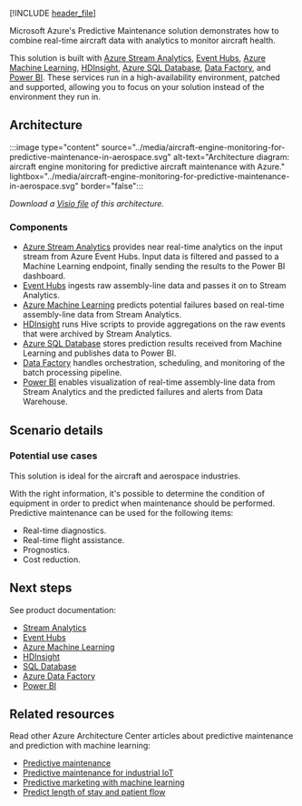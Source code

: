 [!INCLUDE [header_file](../../../includes/sol-idea-header.md)]

Microsoft Azure's Predictive Maintenance solution demonstrates how to combine real-time aircraft data with analytics to monitor aircraft health.

This solution is built with [Azure Stream Analytics](https://azure.microsoft.com/services/stream-analytics), [Event Hubs](https://azure.microsoft.com/services/event-hubs), [Azure Machine Learning](https://azure.microsoft.com/services/machine-learning), [HDInsight](https://azure.microsoft.com/services/hdinsight), [Azure SQL Database](https://azure.microsoft.com/services/sql-database), [Data Factory](https://azure.microsoft.com/services/data-factory), and [Power BI](https://powerbi.microsoft.com). These services run in a high-availability environment, patched and supported, allowing you to focus on your solution instead of the environment they run in.

## Architecture

:::image type="content" source="../media/aircraft-engine-monitoring-for-predictive-maintenance-in-aerospace.svg" alt-text="Architecture diagram: aircraft engine monitoring for predictive aircraft maintenance with Azure." lightbox="../media/aircraft-engine-monitoring-for-predictive-maintenance-in-aerospace.svg" border="false":::

*Download a [Visio file](https://arch-center.azureedge.net/aircraft-engine-monitoring-for-predictive-maintenance.vsdx) of this architecture.*

### Components

* [Azure Stream Analytics](https://azure.microsoft.com/services/stream-analytics) provides near real-time analytics on the input stream from Azure Event Hubs. Input data is filtered and passed to a Machine Learning endpoint, finally sending the results to the Power BI dashboard.
* [Event Hubs](https://azure.microsoft.com/services/event-hubs) ingests raw assembly-line data and passes it on to Stream Analytics.
* [Azure Machine Learning](https://azure.microsoft.com/services/machine-learning) predicts potential failures based on real-time assembly-line data from Stream Analytics.
* [HDInsight](https://azure.microsoft.com/services/hdinsight) runs Hive scripts to provide aggregations on the raw events that were archived by Stream Analytics.
* [Azure SQL Database](https://azure.microsoft.com/services/sql-database) stores prediction results received from Machine Learning and publishes data to Power BI.
* [Data Factory](https://azure.microsoft.com/services/data-factory) handles orchestration, scheduling, and monitoring of the batch processing pipeline.
* [Power BI](https://powerbi.microsoft.com) enables visualization of real-time assembly-line data from Stream Analytics and the predicted failures and alerts from Data Warehouse.

## Scenario details

### Potential use cases

This solution is ideal for the aircraft and aerospace industries.

With the right information, it's possible to determine the condition of equipment in order to predict when maintenance should be performed. Predictive maintenance can be used for the following items:

* Real-time diagnostics.
* Real-time flight assistance.
* Prognostics.
* Cost reduction.

## Next steps

See product documentation:

* [Stream Analytics](/azure/stream-analytics/stream-analytics-introduction)
* [Event Hubs](/azure/event-hubs/event-hubs-what-is-event-hubs)
* [Azure Machine Learning](/azure/machine-learning/overview-what-is-azure-ml)
* [HDInsight](/azure/hdinsight)
* [SQL Database](/azure/sql-database)
* [Azure Data Factory](/azure/data-factory/data-factory-introduction)
* [Power BI](https://powerbi.microsoft.com/documentation/powerbi-landing-page)

## Related resources

Read other Azure Architecture Center articles about predictive maintenance and prediction with machine learning:

* [Predictive maintenance](./predictive-maintenance.yml)
* [Predictive maintenance for industrial IoT](./iot-predictive-maintenance.yml)
* [Predictive marketing with machine learning](./predictive-marketing-campaigns-with-machine-learning-and-spark.yml)
* [Predict length of stay and patient flow](/azure/architecture/example-scenario/digital-health/predict-patient-length-of-stay)